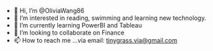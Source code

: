 - 👋 Hi, I’m @OliviaWang86
- 👀 I’m interested in reading, swimming and learning new technology.
- 🌱 I’m currently learning PowerBI and Tableau
- 💞️ I’m looking to collaborate on Finance
- 📫 How to reach me ...via email: tinygrass.via@gmail.com

<!---
OliviaWang86/OliviaWang86 is a ✨ special ✨ repository because its `README.md` (this file) appears on your GitHub profile.
You can click the Preview link to take a look at your changes.
--->
